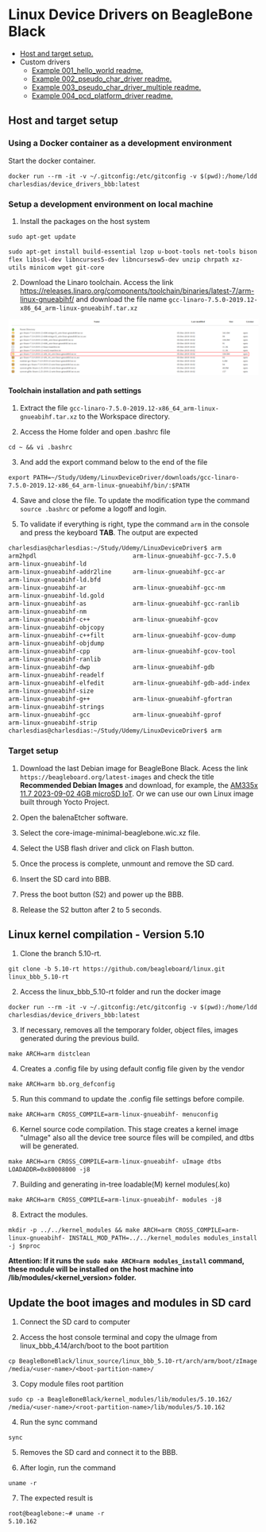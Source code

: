 # Linux Device Drivers on BeagleBone Black

- [Host and target setup.](#host-and-target-setup)
- Custom drivers
  - [Example 001_hello_world readme.](custom_drivers/001_hello_world/README.md)
  - [Example 002_pseudo_char_driver readme.](custom_drivers/002_pseudo_char_driver/README.md)
  - [Example 003_pseudo_char_driver_multiple readme.](custom_drivers/003_pseudo_char_driver_multiple/README.md)
  - [Example 004_pcd_platform_driver readme.](custom_drivers/004_pcd_platform_driver/README.md)

## Host and target setup

### Using a Docker container as a development environment

Start the docker container.

```console
docker run --rm -it -v ~/.gitconfig:/etc/gitconfig -v $(pwd):/home/ldd charlesdias/device_drivers_bbb:latest
```

### Setup a development environment on local machine

1. Install the packages on the host system
```console
sudo apt-get update
```
```console
sudo apt-get install build-essential lzop u-boot-tools net-tools bison flex libssl-dev libncurses5-dev libncursesw5-dev unzip chrpath xz-utils minicom wget git-core
```

2. Download the Linaro toolchain. Access the link https://releases.linaro.org/components/toolchain/binaries/latest-7/arm-linux-gnueabihf/ and download the file name `gcc-linaro-7.5.0-2019.12-x86_64_arm-linux-gnueabihf.tar.xz`

![Linaro toolchain](images/fig_1.png)

#### Toolchain installation and path settings

1. Extract the file `gcc-linaro-7.5.0-2019.12-x86_64_arm-linux-gnueabihf.tar.xz` to the Workspace directory. 

2. Access the Home folder and open .bashrc file
```console
cd ~ && vi .bashrc
```

3. And add the export command below to the end of the file
```console
export PATH=~/Study/Udemy/LinuxDeviceDriver/downloads/gcc-linaro-7.5.0-2019.12-x86_64_arm-linux-gnueabihf/bin/:$PATH
```

4. Save and close the file. To update the modification type the command `source .bashrc` or pefome a logoff and login.

5. To validate if everything is right, type the command `arm` in the console and press the keyboard **TAB**. The output are expected
```console
charlesdias@charlesdias:~/Study/Udemy/LinuxDeviceDriver$ arm
arm2hpdl                           arm-linux-gnueabihf-gcc-7.5.0      arm-linux-gnueabihf-ld
arm-linux-gnueabihf-addr2line      arm-linux-gnueabihf-gcc-ar         arm-linux-gnueabihf-ld.bfd
arm-linux-gnueabihf-ar             arm-linux-gnueabihf-gcc-nm         arm-linux-gnueabihf-ld.gold
arm-linux-gnueabihf-as             arm-linux-gnueabihf-gcc-ranlib     arm-linux-gnueabihf-nm
arm-linux-gnueabihf-c++            arm-linux-gnueabihf-gcov           arm-linux-gnueabihf-objcopy
arm-linux-gnueabihf-c++filt        arm-linux-gnueabihf-gcov-dump      arm-linux-gnueabihf-objdump
arm-linux-gnueabihf-cpp            arm-linux-gnueabihf-gcov-tool      arm-linux-gnueabihf-ranlib
arm-linux-gnueabihf-dwp            arm-linux-gnueabihf-gdb            arm-linux-gnueabihf-readelf
arm-linux-gnueabihf-elfedit        arm-linux-gnueabihf-gdb-add-index  arm-linux-gnueabihf-size
arm-linux-gnueabihf-g++            arm-linux-gnueabihf-gfortran       arm-linux-gnueabihf-strings
arm-linux-gnueabihf-gcc            arm-linux-gnueabihf-gprof          arm-linux-gnueabihf-strip
charlesdias@charlesdias:~/Study/Udemy/LinuxDeviceDriver$ arm
```

### Target setup

1. Download the last Debian image for BeagleBone Black. Acess the link `https://beagleboard.org/latest-images` and check the title **Recommended Debian Images** and download, for example, the [AM335x 11.7 2023-09-02 4GB microSD IoT](https://files.beagle.cc/file/beagleboard-public-2021/images/am335x-debian-11.7-iot-armhf-2023-09-02-4gb.img.xz). Or we can use our own Linux image built through Yocto Project.

2. Open the balenaEtcher software.

3. Select the core-image-minimal-beaglebone.wic.xz file.

4. Select the USB flash driver and click on Flash button.

5. Once the process is complete, unmount and remove the SD card.

6. Insert the SD card into BBB.

7. Press the boot button (S2) and power up the BBB.

8. Release the S2 button after 2 to 5 seconds.

## Linux kernel compilation - Version 5.10

1. Clone the branch 5.10-rt.

```console
git clone -b 5.10-rt https://github.com/beagleboard/linux.git linux_bbb_5.10-rt
```

2. Access the linux_bbb_5.10-rt folder and run the docker image
<!-- ```console
sudo docker run -it -v $PWD:/home/ldd/ charlesdias/ubuntu-bbb:latest
``` -->

```console
docker run --rm -it -v ~/.gitconfig:/etc/gitconfig -v $(pwd):/home/ldd charlesdias/device_drivers_bbb:latest
```

3. If necessary, removes all the temporary folder, object files, images generated during the previous build.
```console
make ARCH=arm distclean
```

4. Creates a .config file by using default config file given by the vendor
```console
make ARCH=arm bb.org_defconfig
```

5. Run this command to update the .config file settings before compile.​
```console
make ARCH=arm CROSS_COMPILE=arm-linux-gnueabihf- menuconfig
```

6. Kernel source code compilation. This stage creates a kernel image "uImage" also all the device tree source files will be compiled, and dtbs will be generated. ​

```console
make ARCH=arm CROSS_COMPILE=arm-linux-gnueabihf- uImage dtbs LOADADDR=0x80008000 -j8
```

7. Building and generating in-tree loadable(M) kernel modules(.ko)

```console
make ARCH=arm CROSS_COMPILE=arm-linux-gnueabihf- modules -j8
```

8. Extract the modules.

```console
mkdir -p ../../kernel_modules && make ARCH=arm CROSS_COMPILE=arm-linux-gnueabihf- INSTALL_MOD_PATH=../../kernel_modules modules_install -j $nproc
```

**Attention: If it runs the `sudo make ARCH=arm modules_install` command, these module will be installed on the host machine into /lib/modules/<kernel_version> folder.**

## Update the boot images and modules in SD card

1. Connect the SD card to computer

2. Access the host console terminal and copy the uImage from linux_bbb_4.14/arch/boot to the boot partition

```console
cp BeagleBoneBlack/linux_source/linux_bbb_5.10-rt/arch/arm/boot/zImage /media/<user-name>/<boot-partition-name>/
```

3. Copy module files root partition

```console
sudo cp -a BeagleBoneBlack/kernel_modules/lib/modules/5.10.162/ /media/<user-name>/<root-partition-name>/lib/modules/5.10.162
```

4. Run the sync command

```console
sync
```

5. Removes the SD card and connect it to the BBB.

6. After login, run the command 

```console
uname -r
```

7. The expected result is

```console
root@beaglebone:~# uname -r
5.10.162
```
